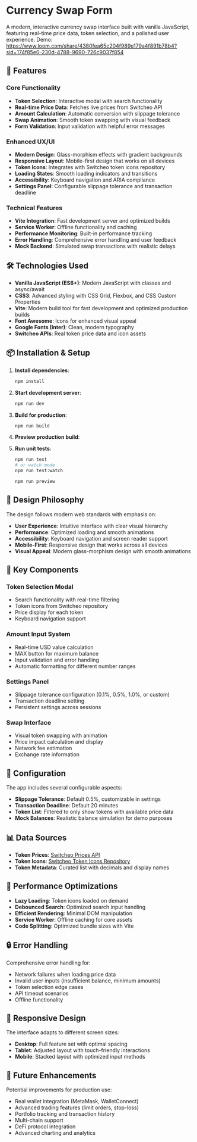 # Currency Swap Form

A modern, interactive currency swap interface built with vanilla JavaScript, featuring real-time price data, token selection, and a polished user experience.
Demo: https://www.loom.com/share/4380fea65c204f989e179a4f891b78b4?sid=174f85e0-230d-4788-9690-726c9037f854


## 🚀 Features

### Core Functionality
- **Token Selection**: Interactive modal with search functionality
- **Real-time Price Data**: Fetches live prices from Switcheo API
- **Amount Calculation**: Automatic conversion with slippage tolerance
- **Swap Animation**: Smooth token swapping with visual feedback
- **Form Validation**: Input validation with helpful error messages

### Enhanced UX/UI
- **Modern Design**: Glass-morphism effects with gradient backgrounds
- **Responsive Layout**: Mobile-first design that works on all devices
- **Token Icons**: Integrates with Switcheo token icons repository
- **Loading States**: Smooth loading indicators and transitions
- **Accessibility**: Keyboard navigation and ARIA compliance
- **Settings Panel**: Configurable slippage tolerance and transaction deadline

### Technical Features
- **Vite Integration**: Fast development server and optimized builds
- **Service Worker**: Offline functionality and caching
- **Performance Monitoring**: Built-in performance tracking
- **Error Handling**: Comprehensive error handling and user feedback
- **Mock Backend**: Simulated swap transactions with realistic delays

## 🛠️ Technologies Used

- **Vanilla JavaScript (ES6+)**: Modern JavaScript with classes and async/await
- **CSS3**: Advanced styling with CSS Grid, Flexbox, and CSS Custom Properties
- **Vite**: Modern build tool for fast development and optimized production builds
- **Font Awesome**: Icons for enhanced visual appeal
- **Google Fonts (Inter)**: Clean, modern typography
- **Switcheo APIs**: Real token price data and icon assets

## 📦 Installation & Setup

1. **Install dependencies**:
   ```bash
   npm install
   ```

2. **Start development server**:
   ```bash
   npm run dev
   ```

3. **Build for production**:
   ```bash
   npm run build
   ```

4. **Preview production build**:
5. **Run unit tests**:
   ```bash
   npm run test
   # or watch mode
   npm run test:watch
   ```
   ```bash
   npm run preview
   ```

## 🎨 Design Philosophy

The design follows modern web standards with emphasis on:

- **User Experience**: Intuitive interface with clear visual hierarchy
- **Performance**: Optimized loading and smooth animations
- **Accessibility**: Keyboard navigation and screen reader support
- **Mobile-First**: Responsive design that works across all devices
- **Visual Appeal**: Modern glass-morphism design with smooth animations

## 📱 Key Components

### Token Selection Modal
- Search functionality with real-time filtering
- Token icons from Switcheo repository
- Price display for each token
- Keyboard navigation support

### Amount Input System
- Real-time USD value calculation
- MAX button for maximum balance
- Input validation and error handling
- Automatic formatting for different number ranges

### Settings Panel
- Slippage tolerance configuration (0.1%, 0.5%, 1.0%, or custom)
- Transaction deadline setting
- Persistent settings across sessions

### Swap Interface
- Visual token swapping with animation
- Price impact calculation and display
- Network fee estimation
- Exchange rate information

## 🔧 Configuration

The app includes several configurable aspects:

- **Slippage Tolerance**: Default 0.5%, customizable in settings
- **Transaction Deadline**: Default 20 minutes
- **Token List**: Filtered to only show tokens with available price data
- **Mock Balances**: Realistic balance simulation for demo purposes

## 📊 Data Sources

- **Token Prices**: [Switcheo Prices API](https://interview.switcheo.com/prices.json)
- **Token Icons**: [Switcheo Token Icons Repository](https://github.com/Switcheo/token-icons)
- **Token Metadata**: Curated list with decimals and display names

## 🚀 Performance Optimizations

- **Lazy Loading**: Token icons loaded on demand
- **Debounced Search**: Optimized search input handling
- **Efficient Rendering**: Minimal DOM manipulation
- **Service Worker**: Offline caching for core assets
- **Code Splitting**: Optimized bundle sizes with Vite

## 🔒 Error Handling

Comprehensive error handling for:
- Network failures when loading price data
- Invalid user inputs (insufficient balance, minimum amounts)
- Token selection edge cases
- API timeout scenarios
- Offline functionality

## 📱 Responsive Design

The interface adapts to different screen sizes:
- **Desktop**: Full feature set with optimal spacing
- **Tablet**: Adjusted layout with touch-friendly interactions
- **Mobile**: Stacked layout with optimized input methods

## 🎯 Future Enhancements

Potential improvements for production use:
- Real wallet integration (MetaMask, WalletConnect)
- Advanced trading features (limit orders, stop-loss)
- Portfolio tracking and transaction history
- Multi-chain support
- DeFi protocol integration
- Advanced charting and analytics



